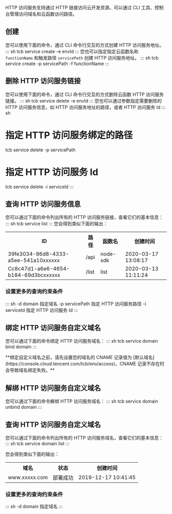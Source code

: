 HTTP 访问服务支持通过 HTTP 链接访问云开发资源。可以通过 CLI 工具、控制台管理访问域名和云函数访问路径。

## 创建

您可以使用下面的命令，通过 CLI 命令行交互的方式创建 HTTP 访问服务地址。
<dx-codeblock>
:::  sh
tcb service create -e envId
:::
</dx-codeblock>
您也可以指定指定云函数名称 `functionName` 和触发路径 `servicePath` 创建 HTTP 访问服务地址。
<dx-codeblock>
:::  sh
tcb service create -p servicePath -f functionName
:::
</dx-codeblock>


## 删除 HTTP 访问服务链接

您可以使用下面的命令，通过 CLI 命令行交互的方式删除云函数 HTTP 访问服务链接。
<dx-codeblock>
:::  sh
tcb service delete -e envId
:::
</dx-codeblock>
您也可以通过参数指定需要删除的 HTTP 访问服务信息，如 HTTP 访问服务地址的路径，或者 HTTP 访问服务 Id
<dx-codeblock>
:::  sh
# 指定 HTTP 访问服务绑定的路径
tcb service delete -p servicePath

# 指定 HTTP 访问服务 Id
tcb service delete -i serviceId
:::
</dx-codeblock>


## 查询 HTTP 访问服务信息

您可以通过下面的命令列出所有的 HTTP 访问服务链接，查看它们的基本信息：
<dx-codeblock>
:::  sh
tcb service list
:::
</dx-codeblock>
您会得到类似下面的输出：
<table>
<tr>
<th>ID</th>
<th>路径</th>
<th>函数名</th>
<th>创建时间</th>
</tr>
<tr>
<td>39fe3034-86d8-4333-a5ee-541a10xxxxxx</td>
<td>/api</td>
<td>node-sdk</td>
<td>2020-03-17 13:08:17</td>
</tr>
<tr>
<td>Cc8c47d1-a6e6-4654-b184-69d3bcxxxxxx</td>
<td>/list</td>
<td>list</td>
<td>2020-03-13 11:11:24</td>
</tr>
</table>



### 设置更多的查询约束条件

<dx-codeblock>
:::  sh
-d domain       指定域名
-p servicePath  指定 HTTP 访问服务路径
-i serviceId    指定 HTTP 访问服务 Id
:::
</dx-codeblock>


## 绑定 HTTP 访问服务自定义域名

您可以通过下面的命令绑定 HTTP 访问服务域名：
<dx-codeblock>
:::  sh
tcb service domain bind domain
:::
</dx-codeblock>

<dx-alert infotype="notice" title="">
**绑定自定义域名之前，请先设置您的域名的 CNAME 记录值为 [默认域名](https://console.cloud.tencent.com/tcb/env/access)，CNAME 记录不存在时会导致域名绑定失败。**
</dx-alert>



## 解绑 HTTP 访问服务自定义域名

您可以通过下面的命令解绑 HTTP 访问服务域名：
<dx-codeblock>
:::  sh
tcb service domain unbind domain
:::
</dx-codeblock>


## 查询 HTTP 访问服务自定义域名

您可以通过下面的命令列出所有的 HTTP 访问服务域名，查看它们的基本信息：
<dx-codeblock>
:::  sh
tcb service domain list
:::
</dx-codeblock>

您会得到类似下面的输出：
<table>
<tr>
<th>域名</th>
<th>状态</th>
<th>创建时间</th>
</tr>
<tr>
<td>www.xxxxx.com</td>
<td>部署成功</td>
<td>2019-12-17 10:41:45</td>
</tr>
</table>


### 设置更多的查询约束条件
<dx-codeblock>
:::  sh
-d domain       指定域名
:::
</dx-codeblock>
